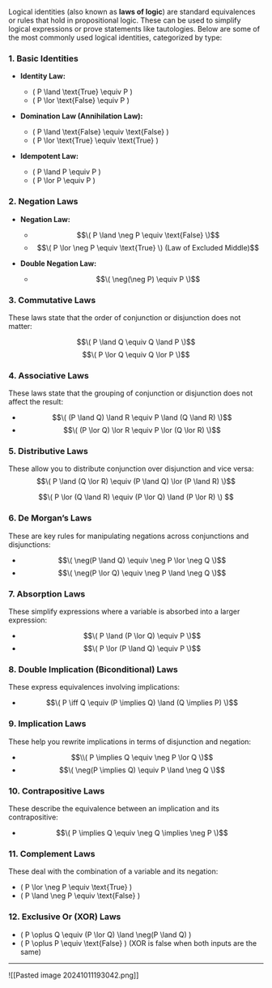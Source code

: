 Logical identities (also known as **laws of logic**) are standard equivalences or rules that hold in propositional logic. These can be used to simplify logical expressions or prove statements like tautologies. Below are some of the most commonly used logical identities, categorized by type:

### 1. **Basic Identities**

- **Identity Law:**
  - \( P \land \text{True} \equiv P \)
  - \( P \lor \text{False} \equiv P \)

- **Domination Law (Annihilation Law):**
  - \( P \land \text{False} \equiv \text{False} \)
  - \( P \lor \text{True} \equiv \text{True} \)

- **Idempotent Law:**
  - \( P \land P \equiv P \)
  - \( P \lor P \equiv P \)

### 2. **Negation Laws**

- **Negation Law:**
  - $$\( P \land \neg P \equiv \text{False} \)$$
  - $$\( P \lor \neg P \equiv \text{True} \)  (Law of Excluded Middle)$$

- **Double Negation Law:**
  - $$\( \neg(\neg P) \equiv P \)$$

### 3. **Commutative Laws**

These laws state that the order of conjunction or disjunction does not matter:

$$\( P \land Q \equiv Q \land P \)$$ 
$$\( P \lor Q \equiv Q \lor P \)$$


### 4. **Associative Laws**

These laws state that the grouping of conjunction or disjunction does not affect the result:

- $$\( (P \land Q) \land R \equiv P \land (Q \land R) \)$$
- $$\( (P \lor Q) \lor R \equiv P \lor (Q \lor R) \)$$

### 5. **Distributive Laws**

These allow you to distribute conjunction over disjunction and vice versa:
$$\( P \land (Q \lor R) \equiv (P \land Q) \lor (P \land R) \)$$

$$\( P \lor (Q \land R) \equiv (P \lor Q) \land (P \lor R) \)
$$

### 6. **De Morgan’s Laws**

These are key rules for manipulating negations across conjunctions and disjunctions:

- $$\( \neg(P \land Q) \equiv \neg P \lor \neg Q \)$$
- $$\( \neg(P \lor Q) \equiv \neg P \land \neg Q \)$$

### 7. **Absorption Laws**

These simplify expressions where a variable is absorbed into a larger expression:

- $$\( P \land (P \lor Q) \equiv P \)$$
- $$\( P \lor (P \land Q) \equiv P \)$$

### 8. **Double Implication (Biconditional) Laws**

These express equivalences involving implications:

- $$\( P \iff Q \equiv (P \implies Q) \land (Q \implies P) \)$$

### 9. **Implication Laws**

These help you rewrite implications in terms of disjunction and negation:

- $$\\( P \implies Q \equiv \neg P \lor Q \)$$
- $$\( \neg(P \implies Q) \equiv P \land \neg Q \)$$

### 10. **Contrapositive Laws**

These describe the equivalence between an implication and its contrapositive:

- $$\( P \implies Q \equiv \neg Q \implies \neg P \)$$

### 11. **Complement Laws**

These deal with the combination of a variable and its negation:

- \( P \lor \neg P \equiv \text{True} \)
- \( P \land \neg P \equiv \text{False} \)

### 12. **Exclusive Or (XOR) Laws**

- \( P \oplus Q \equiv (P \lor Q) \land \neg(P \land Q) \)
- \( P \oplus P \equiv \text{False} \)  (XOR is false when both inputs are the same)
  
---

![[Pasted image 20241011193042.png]]
	